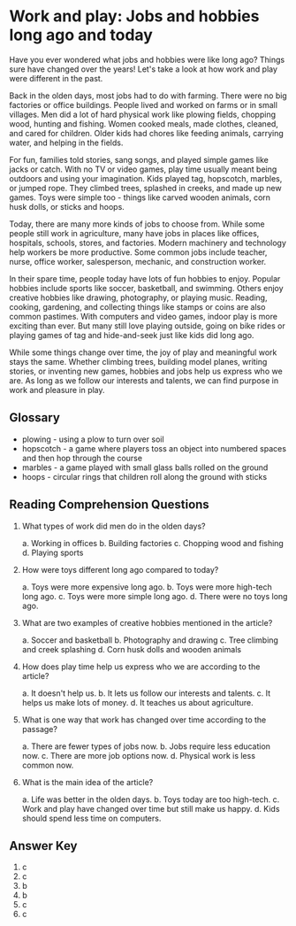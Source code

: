# Work and play: Jobs and hobbies long ago and today

Have you ever wondered what jobs and hobbies were like long ago? Things sure have changed over the years! Let's take a look at how work and play were different in the past.

Back in the olden days, most jobs had to do with farming. There were no big factories or office buildings. People lived and worked on farms or in small villages. Men did a lot of hard physical work like plowing fields, chopping wood, hunting and fishing. Women cooked meals, made clothes, cleaned, and cared for children. Older kids had chores like feeding animals, carrying water, and helping in the fields.

For fun, families told stories, sang songs, and played simple games like jacks or catch. With no TV or video games, play time usually meant being outdoors and using your imagination. Kids played tag, hopscotch, marbles, or jumped rope. They climbed trees, splashed in creeks, and made up new games. Toys were simple too - things like carved wooden animals, corn husk dolls, or sticks and hoops.

Today, there are many more kinds of jobs to choose from. While some people still work in agriculture, many have jobs in places like offices, hospitals, schools, stores, and factories. Modern machinery and technology help workers be more productive. Some common jobs include teacher, nurse, office worker, salesperson, mechanic, and construction worker.

In their spare time, people today have lots of fun hobbies to enjoy. Popular hobbies include sports like soccer, basketball, and swimming. Others enjoy creative hobbies like drawing, photography, or playing music. Reading, cooking, gardening, and collecting things like stamps or coins are also common pastimes. With computers and video games, indoor play is more exciting than ever. But many still love playing outside, going on bike rides or playing games of tag and hide-and-seek just like kids did long ago.

While some things change over time, the joy of play and meaningful work stays the same. Whether climbing trees, building model planes, writing stories, or inventing new games, hobbies and jobs help us express who we are. As long as we follow our interests and talents, we can find purpose in work and pleasure in play.

## Glossary

- plowing - using a plow to turn over soil
- hopscotch - a game where players toss an object into numbered spaces and then hop through the course
- marbles - a game played with small glass balls rolled on the ground
- hoops - circular rings that children roll along the ground with sticks

## Reading Comprehension Questions

1. What types of work did men do in the olden days?

   a. Working in offices
   b. Building factories
   c. Chopping wood and fishing
   d. Playing sports

2. How were toys different long ago compared to today?

   a. Toys were more expensive long ago.
   b. Toys were more high-tech long ago.
   c. Toys were more simple long ago.
   d. There were no toys long ago.

3. What are two examples of creative hobbies mentioned in the article?

   a. Soccer and basketball
   b. Photography and drawing
   c. Tree climbing and creek splashing
   d. Corn husk dolls and wooden animals

4. How does play time help us express who we are according to the article?

   a. It doesn't help us.
   b. It lets us follow our interests and talents.
   c. It helps us make lots of money.
   d. It teaches us about agriculture.

5. What is one way that work has changed over time according to the passage?

   a. There are fewer types of jobs now.
   b. Jobs require less education now.
   c. There are more job options now.
   d. Physical work is less common now.

6. What is the main idea of the article?

   a. Life was better in the olden days.
   b. Toys today are too high-tech.
   c. Work and play have changed over time but still make us happy.
   d. Kids should spend less time on computers.

## Answer Key

1. c
2. c
3. b
4. b
5. c
6. c
